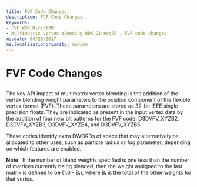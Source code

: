 ```yaml
---
title: FVF Code Changes
description: FVF Code Changes
keywords:
- FVF WDK Direct3D
- multimatrix vertex blending WDK Direct3D , FVF code changes
ms.date: 04/20/2017
ms.localizationpriority: medium
---
```


# FVF Code Changes


## <span id="ddk_fvf_code_changes_gg"></span><span id="DDK_FVF_CODE_CHANGES_GG"></span>


The key API impact of multimatrix vertex blending is the addition of the vertex blending weight parameters to the position component of the flexible vertex format (FVF). These parameters are stored as 32-bit IEEE single precision floats. They are indicated as present in the input vertex data by the addition of four new bit patterns for the FVF code: D3DVFV\_XYZB2, D3DVFV\_XYZB3, D3DVFV\_XYZB4, and D3DVFV\_XYZB5.

These codes identify extra DWORDs of space that may alternatively be allocated to other uses, such as particle radius or fog parameter, depending on which features are enabled.

**Note**   If the number of blend weights specified is one less than the number of matrices currently being blended, then the weight assigned to the last matrix is defined to be (1.0 - Bₜ), where Bₜ is the total of the other weights for that vertex.

 

 

 





